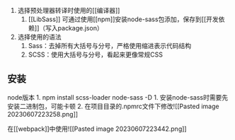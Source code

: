1. 选择预处理器转译时使用的[[编译器]] 
	1. [[LibSass]] 可通过使用[[npm]]安装node-sass包添加，保存到[[开发依赖]]（写入package.json）
2. 选择使用的语法
	1. Sass：去掉所有大括号与分号，严格使用缩进表示代码结构
	2. SCSS：使用大括号与分号，看起来更像常规CSS

## 安装
node版本
	1. npm install scss-loader node-sass -D
		1. 安装node-sass时需要先安装二进制包，可能卡顿
		2. 在项目目录的.npmrc文件下修改![[Pasted image 20230607223258.png]]

在[[webpack]]中使用![[Pasted image 20230607223442.png]]
